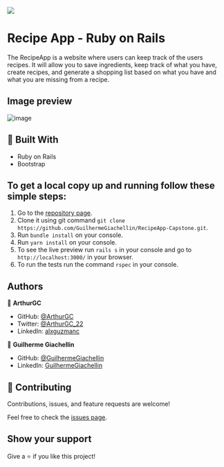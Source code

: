 ![](https://img.shields.io/badge/Microverse-blueviolet)
# Recipe App - Ruby on Rails

The RecipeApp is a website where users can keep track of the users recipes. It will allow you to save ingredients, keep track of what you have, create recipes, and generate a shopping list based on what you have and what you are missing from a recipe.

## Image preview

![image](https://user-images.githubusercontent.com/81584449/143597141-6965c51d-8ba8-4f0f-9174-8df1326b9384.png)

## :hammer: Built With

- Ruby on Rails
- Bootstrap

## To get a local copy up and running follow these simple steps:

1. Go to the [repository page](https://github.com/GuilhermeGiachellin/RecipeApp-Capstone).
2. Clone it using git command `git clone https://github.com/GuilhermeGiachellin/RecipeApp-Capstone.git`.
3. Run `bundle install` on your console.
4. Run `yarn install` on your console.
5. To see the live preview run `rails s` in your console and go to `http://localhost:3000/` in your browser.
6. To run the tests run the command `rspec` in your console.

## Authors

👤 **ArthurGC**

- GitHub: [@ArthurGC](https://github.com/ArthurGC)
- Twitter: [@ArthurGC_22](https://twitter.com/ArthurGC_22)
- LinkedIn: [alxguzmanc](https://www.linkedin.com/in/alxguzmanc/)

👤 **Guilherme Giachellin**

- GitHub: [@GuilhermeGiachellin](https://github.com/GuilhermeGiachellin)
- LinkedIn: [GuilhermeGiachellin](https://www.linkedin.com/in/guilherme-giachellin-2599771b9/)

## 🤝 Contributing

Contributions, issues, and feature requests are welcome!

Feel free to check the [issues page](https://github.com/GuilhermeGiachellin/RecipeApp-Capstone/issues).

## Show your support

Give a ⭐️ if you like this project!

